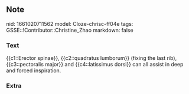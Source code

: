 ## Note
nid: 1661020711562
model: Cloze-chrisc-ff04e
tags: GSSE::!Contributor::Christine_Zhao
markdown: false

### Text
<div>
  <div>
    <div>
      <div>
        {{c1::Erector spinae}}, {{c2::quadratus lumborum}} (fixing
        the last rib), {{c3::pectoralis major}} and
        {{c4::latissimus dorsi}} can all assist in deep and forced
        inspiration.
      </div>
    </div>
  </div>
</div>

### Extra

